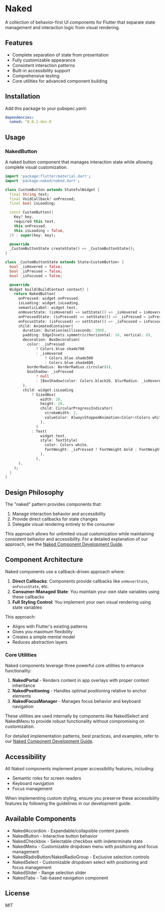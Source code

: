 # Naked

A collection of behavior-first UI components for Flutter that separate state management and interaction logic from visual rendering.

## Features

- Complete separation of state from presentation
- Fully customizable appearance
- Consistent interaction patterns
- Built-in accessibility support
- Comprehensive testing
- Core utilities for advanced component building

## Installation

Add this package to your pubspec.yaml:

```yaml
dependencies:
  naked: ^0.0.1-dev.0
```

## Usage

### NakedButton

A naked button component that manages interaction state while allowing complete visual customization.

```dart
import 'package:flutter/material.dart';
import 'package:naked/naked.dart';

class CustomButton extends StatefulWidget {
  final String text;
  final VoidCallback? onPressed;
  final bool isLoading;

  const CustomButton({
    Key? key,
    required this.text,
    this.onPressed,
    this.isLoading = false,
  }) : super(key: key);

  @override
  _CustomButtonState createState() => _CustomButtonState();
}

class _CustomButtonState extends State<CustomButton> {
  bool _isHovered = false;
  bool _isPressed = false;
  bool _isFocused = false;

  @override
  Widget build(BuildContext context) {
    return NakedButton(
      onPressed: widget.onPressed,
      isLoading: widget.isLoading,
      semanticLabel: widget.text,
      onHoverState: (isHovered) => setState(() => _isHovered = isHovered),
      onPressedState: (isPressed) => setState(() => _isPressed = isPressed),
      onFocusState: (isFocused) => setState(() => _isFocused = isFocused),
      child: AnimatedContainer(
        duration: Duration(milliseconds: 200),
        padding: EdgeInsets.symmetric(horizontal: 16, vertical: 8),
        decoration: BoxDecoration(
          color: _isPressed
              ? Colors.blue.shade700
              : _isHovered
                  ? Colors.blue.shade500
                  : Colors.blue.shade600,
          borderRadius: BorderRadius.circular(8),
          boxShadow: _isPressed
              ? null
              : [BoxShadow(color: Colors.black26, blurRadius: _isHovered ? 4 : 2)],
        ),
        child: widget.isLoading
            ? SizedBox(
                width: 20,
                height: 20,
                child: CircularProgressIndicator(
                  strokeWidth: 2,
                  valueColor: AlwaysStoppedAnimation<Color>(Colors.white),
                ),
              )
            : Text(
                widget.text,
                style: TextStyle(
                  color: Colors.white,
                  fontWeight: _isPressed ? FontWeight.bold : FontWeight.normal,
                ),
              ),
      ),
    );
  }
}
```

## Design Philosophy

The "naked" pattern provides components that:

1. Manage interaction behavior and accessibility
2. Provide direct callbacks for state changes
3. Delegate visual rendering entirely to the consumer

This approach allows for unlimited visual customization while maintaining consistent behavior and accessibility. For a detailed explanation of our approach, see the [Naked Component Development Guide](.context/plan/naked_component_development_guide.md).

## Component Architecture

Naked components use a callback-driven approach where:

1. **Direct Callbacks**: Components provide callbacks like `onHoverState`, `onFocusState`, etc.
2. **Consumer-Managed State**: You maintain your own state variables using these callbacks
3. **Full Styling Control**: You implement your own visual rendering using state variables

This approach:
- Aligns with Flutter's existing patterns
- Gives you maximum flexibility
- Creates a simple mental model
- Reduces abstraction layers

### Core Utilities

Naked components leverage three powerful core utilities to enhance functionality:

1. **NakedPortal** - Renders content in app overlays with proper context inheritance
2. **NakedPositioning** - Handles optimal positioning relative to anchor elements
3. **NakedFocusManager** - Manages focus behavior and keyboard navigation

These utilities are used internally by components like NakedSelect and NakedMenu to provide robust functionality without compromising on customization.

For detailed implementation patterns, best practices, and examples, refer to our [Naked Component Development Guide](.context/plan/naked_component_development_guide.md).

## Accessibility

All Naked components implement proper accessibility features, including:
- Semantic roles for screen readers
- Keyboard navigation
- Focus management

When implementing custom styling, ensure you preserve these accessibility features by following the guidelines in our development guide.

## Available Components

- NakedAccordion - Expandable/collapsible content panels
- NakedButton - Interactive button behavior
- NakedCheckbox - Selectable checkbox with indeterminate state
- NakedMenu - Customizable dropdown menu with positioning and focus management
- NakedRadioButton/NakedRadioGroup - Exclusive selection controls
- NakedSelect - Customizable dropdown select with positioning and focus management
- NakedSlider - Range selection slider
- NakedTabs - Tab-based navigation component

## License

MIT